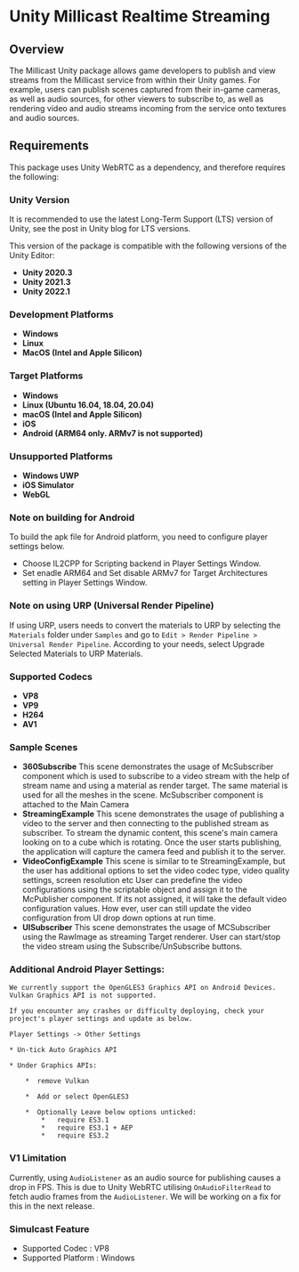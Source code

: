 # Unity Millicast Realtime Streaming 

## Overview
The Millicast Unity package allows game developers to publish and view streams from the Millicast service from within their Unity games. For example, users can publish scenes captured from their in-game cameras, as well as audio sources, for other viewers to subscribe to, as well as rendering video and audio streams incoming from the service onto textures and audio sources. 

## Requirements 
This package uses Unity WebRTC as a dependency, and therefore requires the following: 

### Unity Version
It is recommended to use the latest Long-Term Support (LTS) version of Unity, see the post in Unity blog for LTS versions.

This version of the package is compatible with the following versions of the Unity Editor:

* **Unity 2020.3**
* **Unity 2021.3**
* **Unity 2022.1**

### Development Platforms
* **Windows**
* **Linux**
* **MacOS (Intel and Apple Silicon)**

### Target Platforms
* **Windows**
* **Linux (Ubuntu 16.04, 18.04, 20.04)**
* **macOS (Intel and Apple Silicon)**
* **iOS**
* **Android (ARM64 only. ARMv7 is not supported)**


### Unsupported Platforms 
* **Windows UWP**
* **iOS Simulator**
* **WebGL**

### Note on building for Android
To build the apk file for Android platform, you need to configure player settings below.

* Choose IL2CPP for Scripting backend in Player Settings Window.
* Set enadle ARM64 and Set disable ARMv7 for Target Architectures setting in Player Settings Window.

### Note on using URP (Universal Render Pipeline)
If using URP, users needs to convert the materials to URP by selecting the `Materials` folder under `Samples` and go to `Edit > Render Pipeline > Universal Render Pipeline`. According to your needs, select Upgrade Selected Materials to URP Materials. 

### Supported Codecs
* **VP8**
* **VP9**
* **H264**
* **AV1**

### Sample Scenes
* **360Subscribe**
    This scene demonstrates the usage of McSubscriber component which is used to subscribe to a video stream with the help of stream name and using a material as render target. The same material is used for all the meshes in the scene.
    McSubscriber component is attached to the Main Camera
* **StreamingExample**
    This scene demonstrates the usage of publishing a video to the server and then connecting to the published stream as subscriber.
    To stream the dynamic content, this scene's main camera looking on to a cube which is rotating. Once the user starts publishing, the application will capture the camera feed and publish it to the server.
* **VideoConfigExample**
    This scene is similar to te StreamingExample, but the user has additional options to set the video codec type, video quality settings, screen resolution etc
    User can predefine the video configurations using the scriptable object and assign it to the McPublisher component. If its not assigned, it will take the default video configuration values. 
    How ever, user can still update the video configuration from UI drop down options at run time.
*  **UISubscriber**
    This scene demonstrates the usage of MCSubscriber using the RawImage as streaming Target renderer. User can start/stop the video stream using the Subscribe/UnSubscribe buttons.

### Additional Android Player Settings:
    We currently support the OpenGLES3 Graphics API on Android Devices. Vulkan Graphics API is not supported.

    If you encounter any crashes or difficulty deploying, check your project's player settings and update as below.
    
    Player Settings -> Other Settings 

    * Un-tick Auto Graphics API

    * Under Graphics APIs:

        *  remove Vulkan

        *  Add or select OpenGLES3

        *  Optionally Leave below options unticked:
            *   require ES3.1
            *   require ES3.1 + AEP
            *   require ES3.2

### V1 Limitation
Currently, using `AudioListener` as an audio source for publishing causes a drop in FPS. This is due to Unity WebRTC utilising `OnAudioFilterRead` to fetch audio frames from the `AudioListener`. We will be working on a fix for this in the next release. 

### Simulcast Feature

* Supported Codec : VP8
* Supported Platform : Windows